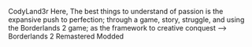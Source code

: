 CodyLand3r Here, 
The best things to understand of passion is the expansive push to perfection; through a game, story, struggle, and using the Borderlands 2 game; as the framework to creative conquest --> Borderlands 2 Remastered Modded

